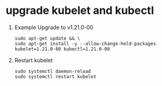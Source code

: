 # upgrade kubelet and kubectl

1. Example Upgrade to v1.21.0-00

    ```
    sudo apt-get update && \
    sudo apt-get install -y --allow-change-held-packages kubelet=1.21.0-00 kubectl=1.21.0-00
    ```

2. Restart kubelet

    ```
    sudo systemctl daemon-reload
    sudo systemctl restart kubelet
    ```